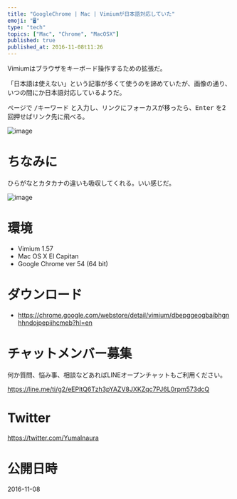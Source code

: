 ```yaml
---
title: "GoogleChrome | Mac | Vimiumが日本語対応していた"
emoji: "🖥"
type: "tech"
topics: ["Mac", "Chrome", "MacOSX"]
published: true
published_at: 2016-11-08t11:26
---
```


Vimiumはブラウザをキーボード操作するための拡張だ。

「日本語は使えない」という記事が多くて使うのを諦めていたが、画像の通り、いつの間にか日本語対応しているようだ。

ページで <kbd>/キーワード</kbd> と入力し、リンクにフォーカスが移ったら、<kbd>Enter</kbd> を2回押せばリンク先に飛べる。

![image](https://qiita-image-store.s3.amazonaws.com/0/89618/a5a20ba1-b9fa-be66-ecde-e2b77308f86e.png)

# ちなみに

ひらがなとカタカナの違いも吸収してくれる。いい感じだ。

![image](https://qiita-image-store.s3.amazonaws.com/0/89618/e9f748b4-4221-5240-571e-5b6bd7854ada.png)

# 環境

- Vimium 1.57
- Mac OS X El Capitan
- Google Chrome ver 54 (64 bit)

# ダウンロード

- https://chrome.google.com/webstore/detail/vimium/dbepggeogbaibhgnhhndojpepiihcmeb?hl=en








<!-- Update From Qiita API -->

# チャットメンバー募集


何か質問、悩み事、相談などあればLINEオープンチャットもご利用ください。

https://line.me/ti/g2/eEPltQ6Tzh3pYAZV8JXKZqc7PJ6L0rpm573dcQ





# Twitter


https://twitter.com/YumaInaura


<!-- Update From Qiita API -->



# 公開日時

2016-11-08

